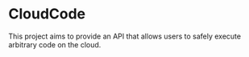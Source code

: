# CloudCode

This project aims to provide an API that allows users to safely execute arbitrary code on the cloud. 
